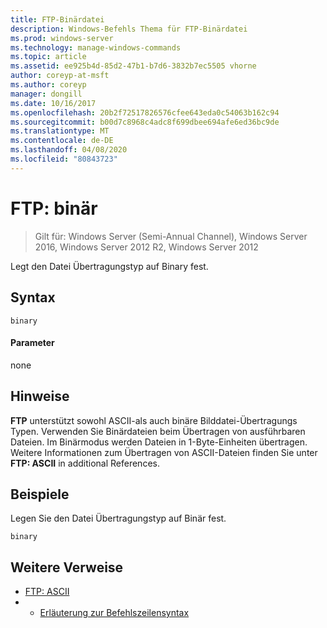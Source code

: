 ```yaml
---
title: FTP-Binärdatei
description: Windows-Befehls Thema für FTP-Binärdatei
ms.prod: windows-server
ms.technology: manage-windows-commands
ms.topic: article
ms.assetid: ee925b4d-85d2-47b1-b7d6-3832b7ec5505 vhorne
author: coreyp-at-msft
ms.author: coreyp
manager: dongill
ms.date: 10/16/2017
ms.openlocfilehash: 20b2f72517826576cfee643eda0c54063b162c94
ms.sourcegitcommit: b00d7c8968c4adc8f699dbee694afe6ed36bc9de
ms.translationtype: MT
ms.contentlocale: de-DE
ms.lasthandoff: 04/08/2020
ms.locfileid: "80843723"
---
```

# <a name="ftp-binary"></a>FTP: binär

>Gilt für: Windows Server (Semi-Annual Channel), Windows Server 2016, Windows Server 2012 R2, Windows Server 2012

Legt den Datei Übertragungstyp auf Binary fest.   
## <a name="syntax"></a>Syntax  
```  
binary  
```  
#### <a name="parameters"></a>Parameter  
none  
## <a name="remarks-optional-section"></a>Hinweise <optional section>  
**FTP** unterstützt sowohl ASCII-als auch binäre Bilddatei-Übertragungs Typen. Verwenden Sie Binärdateien beim Übertragen von ausführbaren Dateien. Im Binärmodus werden Dateien in 1-Byte-Einheiten übertragen. Weitere Informationen zum Übertragen von ASCII-Dateien finden Sie unter **FTP: ASCII** in additional References.  
## <a name="examples"></a><a name=BKMK_Examples></a>Beispiele  
Legen Sie den Datei Übertragungstyp auf Binär fest.  
```  
binary  
```  
## <a name="additional-references"></a>Weitere Verweise  
-   [FTP: ASCII](ftp-ascii.md)  
-   - [Erläuterung zur Befehlszeilensyntax](command-line-syntax-key.md)  
